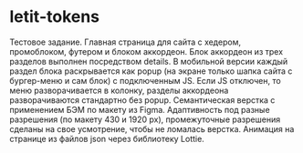 # letit-tokens
Тестовое задание. Главная страница для сайта c хедером, промоблоком, футером и блоком аккордеон. Блок аккордеон из трех разделов выполнен посредством details. В мобильной версии каждый раздел блока раскрывается как popup (на экране только шапка сайта с бургер-меню и сам блок) с подключенным JS. Если JS отключен, то меню разворачивается в колонку, разделы аккордеона разворачиваются стандартно без popup. Семантическая верстка с применением БЭМ по макету из Figma. Адаптивность под разные разрешения (по макету 430 и 1920 px), промежуточные разрешения сделаны на свое усмотрение, чтобы не ломалась верстка. Анимация на странице из файлов json через библиотеку Lottie.
